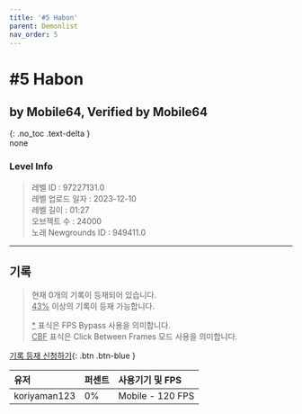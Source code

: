 ```yaml
---   
title: '#5 Habon'   
parent: Demonlist   
nav_order: 5   
---
```

# #5 Habon   
## by Mobile64, Verified by Mobile64   
{: .no_toc .text-delta }   
none

### Level Info
> 레벨 ID : 97227131.0   
> 레벨 업로드 일자 : 2023-12-10   
> 레벨 길이 : 01:27   
> 오브젝트 수 : 24000   
> 노래 Newgrounds ID : 949411.0   




---

## 기록   

> 현재 0개의 기록이 등재되어 있습니다.  
> <U>43%</U> 이상의 기록이 등재 가능합니다. 
>    
> <U>*</U> 표식은 FPS Bypass 사용을 의미합니다.   
> <U>CBF</U>  표식은 Click Between Frames 모드 사용을 의미합니다.   

[기록 등재 신청하기](https://gmdquackforum.site/submit.html){: .btn .btn-blue }   

| 유저         | 퍼센트             | 사용기기 및 FPS |   
|:-------------|:------------------|:---------------|   
| koriyaman123  | 0%               | Mobile - 120 FPS |   

